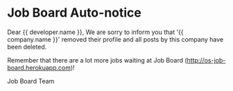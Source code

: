 Job Board Auto-notice
=====================

Dear {{ developer.name }},
We are sorry to inform you that '{{ company.name }}' removed their profile and all posts by this company have been deleted.

Remember that there are a lot more jobs waiting at Job Board (http://os-job-board.herokuapp.com)!

Job Board Team
